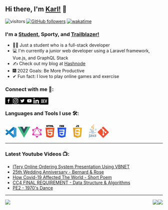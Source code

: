 ## Hi there, I'm [Karl!](https://karllouise-code.github.io/portfolio/) 🖤

![visitors](https://visitor-badge.laobi.icu/badge?page_id=Karllouise-code.Karllouise-code)
[![GitHub followers](https://img.shields.io/github/followers/Karllouise-code.svg?style=social&label=Follow)](https://github.com/Karllouise-code?tab=followers)
[![wakatime](https://wakatime.com/badge/user/33092302-e613-42dc-bd0b-e1ab0b519425/project/364336a6-0e82-4176-89b6-7166cb61281d.svg)](https://wakatime.com/badge/user/33092302-e613-42dc-bd0b-e1ab0b519425/project/364336a6-0e82-4176-89b6-7166cb61281d)

### I'm a [Student](https://laracasts.com/@Karl%20Louise%20Rito), Sporty, and [Trailblazer!](https://trailblazer.me/id/karllouise08)

- 👨‍🎓 Just a student who is a full-stack developer
- 💻 I'm currently a junior web developer using a Laravel framework, Vue.js, and GraphQL Stack
- ✍️ Check out my blog at [Hashnode](https://karllouiserito.hashnode.dev/)
- 🎆 2022 Goals: Be More Productive
- ✔ Fun fact: I love to play online games and exercise

### Connect with me 🔗:

[<img align="left" alt ="facebook" width="22px" src="https://github.com/Karllouise-code/Karllouise-code/blob/master/images/facebook.webp" />][facebook]
[<img align="left" alt ="instagram" width="22px" src="https://github.com/Karllouise-code/Karllouise-code/blob/master/images/instagram.png" />][instagram]
[<img align="left" alt ="twitter" width="22px" src="https://github.com/Karllouise-code/Karllouise-code/blob/master/images/twitter.png" />][twitter]
[<img align="left" alt ="youtube" width="22px" src="https://github.com/Karllouise-code/Karllouise-code/blob/master/images/youtube.png" />][youtube]
[<img align="left" alt ="linkedin" width="22px" src="https://github.com/Karllouise-code/Karllouise-code/blob/master/images/linkedin.jpg" />][linkedin]
[<img align="left" alt ="dev" width="28px" height="23px" src="https://github.com/Karllouise-code/Karllouise-code/blob/master/images/devlogo.png" />][dev]

<br />

### Languages and Tools I use 🛠️:

<code><img height="35" alt="Visual Studio Code" src="https://github.com/Karllouise-code/Karllouise-code/blob/master/images/vscode.svg"></code>
<code><img height="35" alt="Vuejs" src="https://github.com/Karllouise-code/Karllouise-code/blob/master/images/vuejs.png"></code>
<code><img height="35" alt="GraphQL" src="https://github.com/Karllouise-code/Karllouise-code/blob/master/images/graphql.png"></code>
<code><img height="40" alt="html5" src="https://github.com/Karllouise-code/Karllouise-code/blob/master/images/html.png"></code>
<code><img height="40" alt="Css3" src="https://github.com/Karllouise-code/Karllouise-code/blob/master/images/css.png"></code>
<code><img height="40" alt="Css3" src="https://github.com/Karllouise-code/Karllouise-code/blob/master/images/javascript.png"></code>
<code><img height="45" alt="Java" src="https://github.com/Karllouise-code/Karllouise-code/blob/master/images/java.svg"></code>
<code><img height="35" alt="Git" src="https://github.com/Karllouise-code/Karllouise-code/blob/master/images/git.png"></code>

---

### Latest Youtube Videos 📺:

<!-- YOUTUBE:START -->

- [ITery Online Ordering System Presentation Using VBNET](https://www.youtube.com/watch?v=UMbp9aqe4lg)
- [25th Wedding Anniversary - Bernard &amp; Rose](https://www.youtube.com/watch?v=7vRD7iq9P6M)
- [How Covid-19 Affected The World - Short Poem](https://www.youtube.com/watch?v=GH3-EzaBSl4)
- [CC4 FINAL REQUIREMENT - Data Structure &amp; Algorithms](https://www.youtube.com/watch?v=jOtSyszfHlE)
- [PE2 - 1970&#39;s Dance](https://www.youtube.com/watch?v=OX-vlHwbYao)
<!-- YOUTUBE:END -->

---

<div display>
<a href="https://github.com/anuraghazra/github-readme-stats"> 
  <img align="right" src="https://github-readme-stats.vercel.app/api?username=Karllouise-code&show_icons=true&theme=github_dark" />
  <img align="left" src="https://github-readme-stats.vercel.app/api/top-langs/?username=Karllouise-code&theme=github_dark" />
  <img align="right" src="https://github-readme-stats.vercel.app/api/wakatime?username=kalowies_&theme=github_dark" />
</a>

[facebook]: https://www.facebook.com/karllouise08/
[instagram]: https://www.instagram.com/kalowies_/
[twitter]: https://twitter.com/karl_rito
[youtube]: https://www.youtube.com/channel/UCsCyEjwE565qKzbTfL2RC7Q/
[linkedin]: https://www.linkedin.com/in/karllouise08/
[hashnode]: https://hashnode.com/@kalowies
[dev]: https://dev.to/kalowies_/
